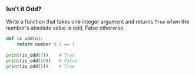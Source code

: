 ### Isn't it Odd?
Write a function that takes one integer argument and returns `True` when the number's absolute value is odd, False otherwise.

```python
def is_odd(n):
    return number % 2 == 1
    
print(is_odd(7))    # True
print(is_odd(10))   # False
print(is_odd(5))    # True
```

